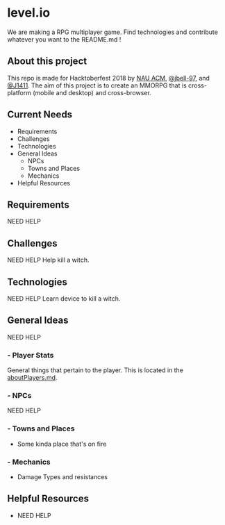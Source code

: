 # level.io
We are making a RPG multiplayer game. Find technologies and contribute whatever you want to the README.md !

## About this project
This repo is made for Hacktoberfest 2018 by [NAU ACM](http://nau.edu/acm), [@jbell-97](https://github.com/jbell-97), and [@J1411](https://github.com/J1411). The aim of this project is to create an MMORPG that is cross-platform (mobile and desktop) and cross-browser.

## Current Needs
- Requirements
- Challenges
- Technologies
- General Ideas
  - NPCs
  - Towns and Places
  - Mechanics
- Helpful Resources

## Requirements
NEED HELP

## Challenges
NEED HELP
Help kill a witch.

## Technologies
NEED HELP
Learn device to kill a witch.

## General Ideas
NEED HELP

### - Player Stats
General things that pertain to the player. This is located in the [aboutPlayers.md](./aboutPlayers.md).

### - NPCs
NEED HELP

### - Towns and Places
- Some kinda place that's on fire

### - Mechanics
- Damage Types and resistances

## Helpful Resources
- NEED HELP
